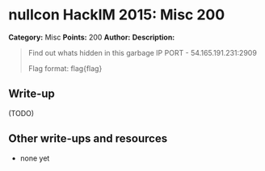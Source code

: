 # nullcon HackIM 2015: Misc 200

**Category:** Misc
**Points:** 200
**Author:**
**Description:**

> Find out whats hidden in this garbage IP PORT - 54.165.191.231:2909 
>
> Flag format: flag{flag}

## Write-up

(TODO)

## Other write-ups and resources

* none yet
